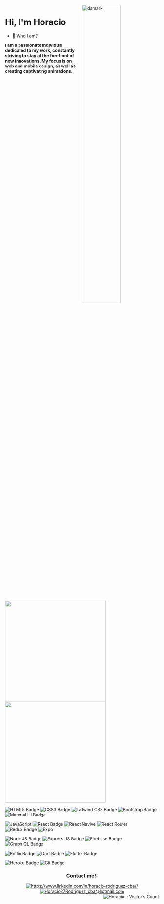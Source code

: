 <img alt="dsmark" align="right"  height="50%" width="50%" src="https://c.tenor.com/NzrqQHFBVz8AAAAj/kitty-transparent.gif">
<h1>Hi, I'm Horacio </h1>

- 💬 Who I am?

**I am a passionate individual dedicated to my work, constantly striving to stay at the forefront of new innovations. My focus is on web and mobile design, as well as creating captivating animations.**

<div display='flex'>
    <img  width="330" src="https://github-readme-stats.vercel.app/api/top-langs/?username=AngelRRand&layout=compact&show_icons=true&title_color=ffffff&icon_color=34abeb&text_color=daf7dc&bg_color=05122A"/>
    <img  width="330" src="https://www.codewars.com/users/AngelRRand/badges/large"/>
</div>

![HTML5 Badge](https://img.shields.io/badge/HTML5-05122A?style=for-the-badge&logo=html5&logoColor=white)
![CSS3 Badge](https://img.shields.io/badge/CSS3-05122A?style=for-the-badge&logo=css3&logoColor=white)
![Tailwind CSS Badge](https://img.shields.io/badge/Tailwind_CSS-05122A?style=for-the-badge&logo=tailwind-css&logoColor=white)
![Bootstrap Badge](https://img.shields.io/badge/Bootstrap-05122A?style=for-the-badge&logo=bootstrap&logoColor=white)
![Material UI Badge](https://img.shields.io/badge/Material%20UI-05122A?style=for-the-badge&logo=mui&logoColor=white)

![JavaScript](https://img.shields.io/badge/JavaScript-05122A?style=for-the-badge&logo=javascript&logoColor=white)
![React Badge](https://img.shields.io/badge/React-05122A?style=for-the-badge&logo=react&logoColor=white)
![React Navive](https://img.shields.io/badge/React_Native-05122A?style=for-the-badge&logo=react&logoColor=white)
![React Router](https://img.shields.io/badge/React_Router-05122A?style=for-the-badge&logo=react-router&logoColor=white)
![Redux Badge](https://img.shields.io/badge/Redux-05122A?style=for-the-badge&logo=redux&logoColor=white)
![Expo](https://img.shields.io/badge/Expo-05122A?style=for-the-badge&logo=expo&logoColor=white)

![Node JS Badge](https://img.shields.io/badge/Node.js-05122A?style=for-the-badge&logo=node.js&logoColor=white)
![Express JS Badge](https://img.shields.io/badge/Express.js-05122A?style=for-the-badge&logo=express&logoColor=white)
![Firebase Badge](https://img.shields.io/badge/Firebase-05122A?style=for-the-badge&logo=firebase&logoColor=white)
![Graph QL Badge](https://img.shields.io/badge/GraphQl-05122A?style=for-the-badge&logo=graphql&logoColor=white)

![Kotlin Badge](https://img.shields.io/badge/Kotlin-05122A?style=for-the-badge&logo=kotlin&logoColor=white)
![Dart Badge](https://img.shields.io/badge/dart-05122A?style=for-the-badge&logo=dart&logoColor=white)
![Flutter Badge](https://img.shields.io/badge/flutter-05122A?style=for-the-badge&logo=flutter&logoColor=white)


![Heroku Badge](https://img.shields.io/badge/Heroku-05122A?style=for-the-badge&logo=heroku&logoColor=white)
![Git Badge](https://img.shields.io/badge/GIT-05122A?style=for-the-badge&logo=git&logoColor=white)


<h3 align="center">Contact me!:</h3>
<div align="center">
    <a href="https://www.linkedin.com/in/horacio-rodriguez-cba/" target="_blank" target="blank"><img src="https://img.shields.io/badge/LinkedIn-0077B5?style=for-the-badge&logo=linkedin&logoColor=white" alt="https://www.linkedin.com/in/horacio-rodriguez-cba//" /></a>
<a href="horacio27rodriguez_cba@hotmail.com" target="_blank" target="blank"><img src="https://img.shields.io/badge/Gmail-D14836?style=for-the-badge&logo=gmail&logoColor=white" alt="Horacio27Rodriguez_cba@hotmail.com"/></a>
</div>


<img align="right" src="https://profile-counter.glitch.me/{AngelRRand}/count.svg" alt="Horacio :: Visitor's Count" />
